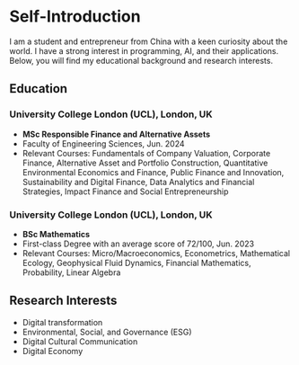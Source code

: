

# Self-Introduction
I am a student and entrepreneur from China with a keen curiosity about the world. I have a strong interest in programming, AI, and their applications. Below, you will find my educational background and research interests.

## Education

### University College London (UCL), London, UK
- **MSc Responsible Finance and Alternative Assets**
- Faculty of Engineering Sciences, Jun. 2024
- Relevant Courses: Fundamentals of Company Valuation, Corporate Finance, Alternative Asset and Portfolio Construction, Quantitative Environmental Economics and Finance, Public Finance and Innovation, Sustainability and Digital Finance, Data Analytics and Financial Strategies, Impact Finance and Social Entrepreneurship

### University College London (UCL), London, UK
- **BSc Mathematics**
- First-class Degree with an average score of 72/100, Jun. 2023
- Relevant Courses: Micro/Macroeconomics, Econometrics, Mathematical Ecology, Geophysical Fluid Dynamics, Financial Mathematics, Probability, Linear Algebra

## Research Interests
- Digital transformation
- Environmental, Social, and Governance (ESG)
- Digital Cultural Communication
- Digital Economy
